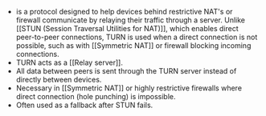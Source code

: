 - is a protocol designed to help devices behind restrictive NAT's or firewall communicate by relaying their traffic through a server.
Unlike [[STUN (Session Traversal Utilities for NAT)]], which enables direct peer-to-peer connections, TURN is used when a direct connection is not possible, such as with [[Symmetric NAT]] or firewall blocking incoming connections.
- TURN acts as a [[Relay server]].
- All data between peers is sent through the TURN server instead of directly between devices.
- Necessary in [[Symmetric NAT]] or highly restrictive firewalls where direct connection (hole punching) is impossible.
- Often used as a fallback after STUN fails.